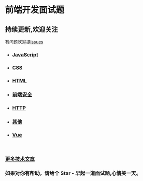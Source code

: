 # 前端开发面试题

## 持续更新,欢迎关注

有问题欢迎提[issues](https://github.com/woai3c/Front-end-basic-knowledge/issues)

- ### [JavaScript](https://github.com/woai3c/Front-end-basic-knowledge/blob/master/JavaSciprt.md)
- ### [CSS](https://github.com/woai3c/Front-end-basic-knowledge/blob/master/CSS.md)
- ### [HTML](https://github.com/woai3c/Front-end-basic-knowledge/blob/master/HTML.md)
- ### [前端安全](https://github.com/woai3c/Front-end-basic-knowledge/blob/master/%E5%89%8D%E7%AB%AF%E5%AE%89%E5%85%A8.md)
- ### [HTTP](https://github.com/woai3c/Front-end-basic-knowledge/blob/master/HTTP.md)
- ### [其他](https://github.com/woai3c/Front-end-basic-knowledge/blob/master/%E5%85%B6%E4%BB%96.md)
- ### [Vue](https://github.com/woai3c/Front-end-basic-knowledge/blob/master/vue.md)

<br>

### [更多技术文章](https://github.com/woai3c/Front-end-articles)

### 如果对你有帮助，请给个 Star - 早起一道面试题,心情美一天。
